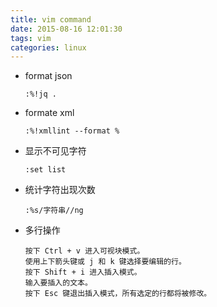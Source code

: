 ```yaml
---
title: vim command
date: 2015-08-16 12:01:30
tags: vim
categories: linux
---
```


- format json
  
  ```shell
  :%!jq .
  ```

- formate xml
  
  ```
  :%!xmllint --format %
  ```

- 显示不可见字符
  
  ```shell
  :set list
  ```

- 统计字符出现次数

  ```
  :%s/字符串//ng
  ```

  

- 多行操作

  ```
  按下 Ctrl + v 进入可视块模式。
  使用上下箭头键或 j 和 k 键选择要编辑的行。
  按下 Shift + i 进入插入模式。
  输入要插入的文本。
  按下 Esc 键退出插入模式，所有选定的行都将被修改。
  ```

  

  